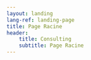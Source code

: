 ```yaml
---
layout: landing
lang-ref: landing-page
title: Page Racine
header:
    title: Consulting
    subtitle: Page Racine
---
```

